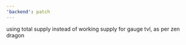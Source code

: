 ```yaml
---
'backend': patch
---
```


using total supply instead of working supply for gauge tvl, as per zen dragon
